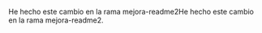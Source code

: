 ﻿He hecho este cambio en la rama mejora-readme2H e   h e c h o   e s t e   c a m b i o   e n   l a   r a m a   m e j o r a - r e a d m e 2 .  
 